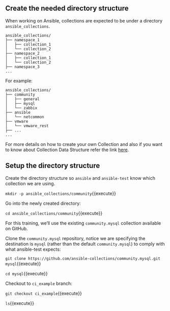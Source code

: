 ## Create the needed directory structure

When working on Ansible, collections are expected to be under a directory `ansible_collections`.

```
ansible_collections/
├── namespace_1
│   ├── collection_1
│   └── collection_2
├── namespace_2
│   ├── collection_1
│   └── collection_2
├── namespace_3
...
```

For example:
```
ansible_collections/
├── community
│   ├── general
│   ├── mysql
│   └── zabbix
├── ansible
│   └── netcommon
├── vmware
│   └── vmware_rest
├── ...
...
```

For more details on how to create your own Collection and also if you want to know about Collection Data Structure refer the link [here](https://docs.ansible.com/ansible/devel/dev_guide/developing_collections.html).

## Setup the directory structure

Create the directory structure so `ansible` and `ansible-test` know which collection we are using.

`mkdir -p ansible_collections/community`{{execute}}

Go into the newly created directory:

`cd ansible_collections/community`{{execute}}

For this training, we’ll use the existing `community.mysql` collection available on GitHub.

Clone the `community.mysql` repository, notice we are specifying the destination is `mysql` (rather than the default `community.mysql`) to comply with what ansible-test expects:

`git clone https://github.com/ansible-collections/community.mysql.git mysql`{{execute}}

`cd mysql`{{execute}}

Checkout to `ci_example` branch:

`git checkout ci_example`{{execute}}

`ls`{{execute}}
